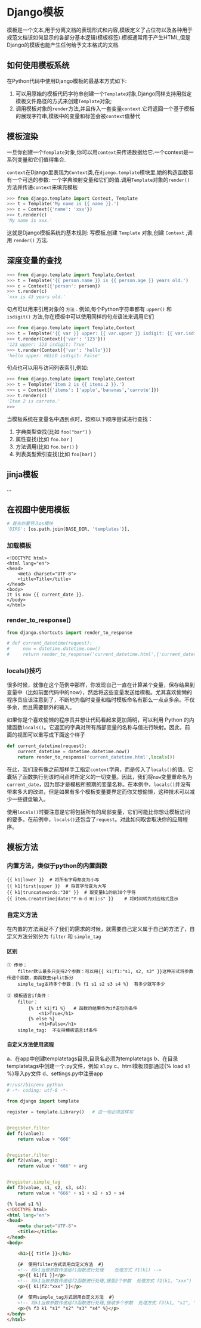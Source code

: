 # Django模板

模板是一个文本,用于分离文档的表现形式和内容,模板定义了占位符以及各种用于规范文档该如何显示的各部分基本逻辑(模板标签).模板通常用于产生HTML,但是Django的模板也能产生任何给予文本格式的文档.

## 如何使用模板系统

在Python代码中使用Django模板的最基本方式如下:

1. 可以用原始的模板代码字符串创建一个`Template`对象,Django同样支持用指定模板文件路径的方式来创建`Template`对象;
2. 调用模板对象的`render`方法,并且传入一套变量`context`.它将返回一个基于模板的展现字符串,模板中的变量和标签会被`context`值替代

## 模板渲染

一旦你创建一个`Template`对象,你可以用`context`来传递数据给它.一个context是一系列变量和它们值得集合.

`context`在Django里表现为`Context`类,在`django.template`模块里,她的构造函数带有一个可选的参数: 一个字典映射变量和它们的值.调用`Template`对象的`render()`方法并传递`context`来填充模板

```python
>>> from django.template import Context, Template
>>> t = Template('My name is {{ name }}.')
>>> c = Context({'name': 'xxx'})
>>> t.render(c)
'My name is xxx.'
```

这就是Django模板系统的基本规则: 写模板,创建 `Template` 对象,创建 `Context` ,调用 `render()` 方法.

## 深度变量的查找

```python
>>> from django.template import Template,Context
>>> t = Template('{{ person.name }} is {{ person.age }} years old.')
>>> c = Context({'person': person})
>>> t.render(c)
'xxx is 43 years old.'
```

句点可以用来引用对象的 `方法` . 例如,每个Python字符串都有 `upper()` 和 `isdigit()` 方法,你在模板中可以使用同样的句点语法来调用它们

```python
>>> from django.template import Template,Context
>>> t = Template('{{ var }} upper: {{ var.upper }} isdigit: {{ var.isdigit }}')
>>> t.render(Context({'var': '123'}))
'123 upper: 123 isdigit: True'
>>> t.render(Context({'var': 'hello'}))
'hello upper: HELLO isdigit: False'
```

句点也可以用与访问列表索引,例如:

```python
>>> from django.template import Template,Context
>>> t = Template('Item 2 is {{ items.2 }}.')
>>> c = Context({'items': ['apple','bananas','carrote']})
>>> t.render(c)
'Item 2 is carrote.'
>>>
```

当模板系统在变量名中遇到点时，按照以下顺序尝试进行查找：

1. 字典类型查找(比如 `foo["bar"]` )
2. 属性查找(比如 `foo.bar` )
3. 方法调用(比如 `foo.bar()` )
4. 列表类型索引查找(比如 `foo[bar]` )

## jinja模板

...

## 在视图中使用模板

```python
# 首先你要导入os模块
'DIRS': [os.path.join(BASE_DIR, 'templates')],
```

### 加载模板

```jinja2
<!DOCTYPE html>
<html lang="en">
<head>
    <meta charset="UTF-8">
    <title>Title</title>
</head>
<body>
It is now {{ current_date }}.
</body>
</html>
```

### render_to_response()

```python
from django.shortcuts import render_to_response

# def current_datetime(request):
#     now = datetime.datetime.now()
#     return render_to_response('current_datetime.html',{'current_datetime': now})
```

### locals()技巧

很多时候，就像在这个范例中那样，你发现自己一直在计算某个变量，保存结果到变量中（比如前面代码中的now），然后将这些变量发送给模板。尤其喜欢偷懒的程序员应该注意到了，不断地为临时变量和临时模板命名有那么一点点多余。不仅多余，而且需要额外的输入。

如果你是个喜欢偷懒的程序员并想让代码看起来更加简明，可以利用 Python 的内建函数`locals()`。它返回的字典对所有局部变量的名称与值进行映射。因此，前面的视图可以重写成下面这个样子

```python
def current_datetime(request):
    current_datetime = datetime.datetime.now()
    return render_to_response('current_datetime.html',locals())
```

在此，我们没有像之前那样手工指定`context`字典，而是传入了`locals()`的值，它囊括了函数执行到该时间点时所定义的一切变量。因此，我们将`now`变量重命名为`current_date`，因为那才是模板所预期的变量名称。在本例中，`locals()`并没有带来多大的改进，但是如果有多个模板变量要界定而你又想偷懒，这种技术可以减少一些键盘输入。

使用`locals()`时要注意是它将包括所有的局部变量，它们可能比你想让模板访问的要多。在前例中，`locals()`还包含了`request`。对此如何取舍取决你的应用程序。

## 模板方法

### 内置方法，类似于python的内置函数

```shell
{{ k1|lower }}  # 将所有字母都变为小写
{{ k1|first|upper }}  # 将首字母变为大写
{{ k1|truncatewords:"30" }}  # 取变量k1的前30个字符
{{ item.createTime|date:"Y-m-d H:i:s" }}    # 将时间转为对应格式显示
```

### 自定义方法

在内置的方法满足不了我们的需求的时候，就需要自己定义属于自己的方法了，自定义方法分别分为 `filter` 和 `simple_tag`

#### 区别

```shell
① 传参：
    filter默认最多只支持2个参数：可以用{{ k1|f1:"s1, s2, s3" }}这种形式将参数传递个函数，由函数去split拆分
    simple_tag支持多个参数：{% f1 s1 s2 s3 s4 %}  有多少就写多少

② 模板语言if条件：
    filter：
        {% if k1|f1 %}   # 函数的结果作为if语句的条件
            <h1>True</h1>
        {% else %}
            <h1>False</h1>
    simple_tag:  不支持模板语言if条件
```

#### 自定义方法使用流程

a、在app中创建templatetags目录,目录名必须为templatetags
b、在目录templatetags中创建一个.py文件，例如 s1.py
c、html模板顶部通过{% load s1 %}导入py文件
d、settings.py中注册app

```python
#!/usr/bin/env python
# -*- coding: utf-8 -*-

from django import template

register = template.Library()   # 这一句必须这样写


@register.filter
def f1(value):
    return value + "666"


@register.filter
def f2(value, arg):
    return value + "666" + arg


@register.simple_tag
def f3(value, s1, s2, s3, s4):
    return value + "666" + s1 + s2 + s3 + s4
```

```html
{% load s1 %}
<!DOCTYPE html>
<html lang="en">
<head>
    <meta charset="UTF-8">
    <title></title>
</head>
<body>

    <h1>{{ title }}</h1>

    {#  使用filter方式调用自定义方法  #}
    <!-- 将k1当做参数传递给f1函数进行处理    处理方式 f1(k1) -->
    <p>{{ k1|f1 }}</p>
    <!-- 将k1当做参数传递给f2函数进行处理,接受2个参数  处理方式 f2(k1, "xxx") -->
    <p>{{ k1|f2:"xxx" }}</p>

    {#  使用simple_tag方式调用自定义方法  #}
    <!-- 将k1当做参数传递给f3函数进行处理,接收多个参数  处理方式 f3(k1, "s1", "s2", "s3", "s4") -->
    <p>{% f3 k1 "s1" "s2" "s3" "s4" %}</p>
</body>
</html>
```
